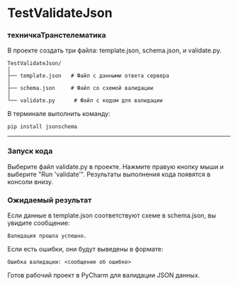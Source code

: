 # TestValidateJson  
### техничкаТранстелематика
В проекте создать три файла: template.json, schema.json, и validate.py.
```
TestValidateJson/  
│  
├── template.json   # Файл с данными ответа сервера  
│  
├── schema.json     # Файл со схемой валидации  
│  
└── validate.py      # Файл с кодом для валидации  
```
В терминале выполнить команду:
```
pip install jsonschema
```
____________________________

### Запуск кода
Выберите файл validate.py в проекте.
Нажмите правую кнопку мыши и выберите "Run 'validate'".
Результаты выполнения кода появятся в консоли внизу.

### Ожидаемый результат
Если данные в template.json соответствуют схеме в schema.json, вы увидите сообщение:
```
Валидация прошла успешно.
```
Если есть ошибки, они будут выведены в формате:
```
Ошибка валидации: <сообщение об ошибке>  
```
Готов рабочий проект в PyCharm для валидации JSON данных.
